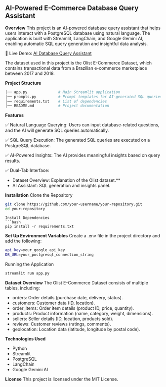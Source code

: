 ## AI-Powered E-Commerce Database Query Assistant

**Overview**
This project is an AI-powered database query assistant that helps users interact with a PostgreSQL database using natural language. The application is built with Streamlit, LangChain, and Google Gemini AI, enabling automatic SQL query generation and insightful data analysis.

🔗 Live Demo: [AI Database Query Assistant](https://ai-database-query.streamlit.app/)

The dataset used in this project is the Olist E-Commerce Dataset, which contains transactional data from a Brazilian e-commerce marketplace between 2017 and 2018.

**Project Structure**
```bash
│── app.py              # Main Streamlit application
│── prompts.py          # Prompt templates for AI-generated SQL queries
│── requirements.txt    # List of dependencies
│── README.md           # Project documentation
```

**Features**

✅ Natural Language Querying: Users can input database-related questions, and the AI will generate SQL queries automatically.

✅ SQL Query Execution: The generated SQL queries are executed on a PostgreSQL database.

✅ AI-Powered Insights: The AI provides meaningful insights based on query results.

✅ Dual-Tab Interface:
- Dataset Overview: Explanation of the Olist dataset.**
- AI Assistant: SQL generation and insights panel.


**Installation**
Clone the Repository
```bash
git clone https://github.com/your-username/your-repository.git
cd your-repository
```
```
Install Dependencies
```bash
pip install -r requirements.txt
```

**Set Up Environment Variables**
Create a .env file in the project directory and add the following:
```bash
api_key=your_google_api_key
DB_URL=your_postgresql_connection_string
```

Running the Application
```bash
streamlit run app.py
```

**Dataset Overview**
The Olist E-Commerce Dataset consists of multiple tables, including:

- orders: Order details (purchase date, delivery, status).
- customers: Customer data (ID, location).
- order_items: Order item details (product ID, price, quantity).
- products: Product information (name, category, weight, dimensions).
- sellers: Seller details (ID, location, products sold).
- reviews: Customer reviews (ratings, comments).
- geolocation: Location data (latitude, longitude by postal code).


**Technologies Used**
- Python
- Streamlit
- PostgreSQL
- LangChain
- Google Gemini AI

**License**
This project is licensed under the MIT License.
